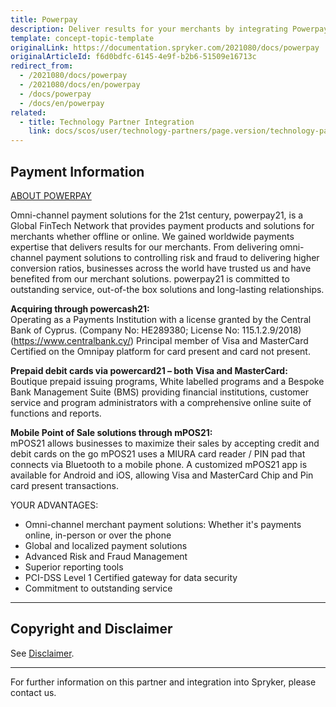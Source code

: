 ```yaml
---
title: Powerpay
description: Deliver results for your merchants by integrating Powerpay into the Spryker Commerce OS.
template: concept-topic-template
originalLink: https://documentation.spryker.com/2021080/docs/powerpay
originalArticleId: f6d0bdfc-6145-4e9f-b2b6-51509e16713c
redirect_from:
  - /2021080/docs/powerpay
  - /2021080/docs/en/powerpay
  - /docs/powerpay
  - /docs/en/powerpay
related:
  - title: Technology Partner Integration
    link: docs/scos/user/technology-partners/page.version/technology-partner-integration.html
---
```


## Payment Information

[ABOUT POWERPAY](https://getpowerpay.com/)

Omni-channel payment solutions for the 21st century, powerpay21, is a Global FinTech Network that provides payment products and solutions for merchants whether offline or online.
We gained worldwide payments expertise that delivers results for our merchants. From delivering omni-channel payment solutions to controlling risk and fraud to delivering higher conversion ratios, businesses across the world have trusted us and have benefited from our merchant solutions. powerpay21 is committed to outstanding service, out-of-the box solutions and long-lasting relationships.

**Acquiring through powercash21:**
<br>Operating as a Payments Institution with a license granted by the Central Bank of Cyprus. (Company No: HE289380; License No: 115.1.2.9/2018) (https://www.centralbank.cy/) Principal member of Visa and MasterCard Certified on the Omnipay platform for card present and card not present.

**Prepaid debit cards via powercard21 – both Visa and MasterCard:**
<br>Boutique prepaid issuing programs, White labelled programs and a Bespoke Bank Management Suite (BMS) providing financial institutions, customer service and program administrators with a comprehensive online suite of functions and reports.

**Mobile Point of Sale solutions through mPOS21:**
<br>mPOS21 allows businesses to maximize their sales by accepting credit and debit cards on the go mPOS21 uses a MIURA card reader / PIN pad that connects via Bluetooth to a mobile phone. A customized mPOS21 app is available for Android and iOS, allowing Visa and MasterCard Chip and Pin card present transactions.

YOUR ADVANTAGES:
* Omni-channel merchant payment solutions: Whether it's payments online, in-person or over the phone
* Global and localized payment solutions
* Advanced Risk and Fraud Management
* Superior reporting tools
* PCI-DSS Level 1 Certified gateway for data security
* Commitment to outstanding service

---

## Copyright and Disclaimer

See [Disclaimer](https://github.com/spryker/spryker-documentation).

---
For further information on this partner and integration into Spryker, please contact us.

<div class="hubspot-form js-hubspot-form" data-portal-id="2770802" data-form-id="163e11fb-e833-4638-86ae-a2ca4b929a41" id="hubspot-1"></div>
